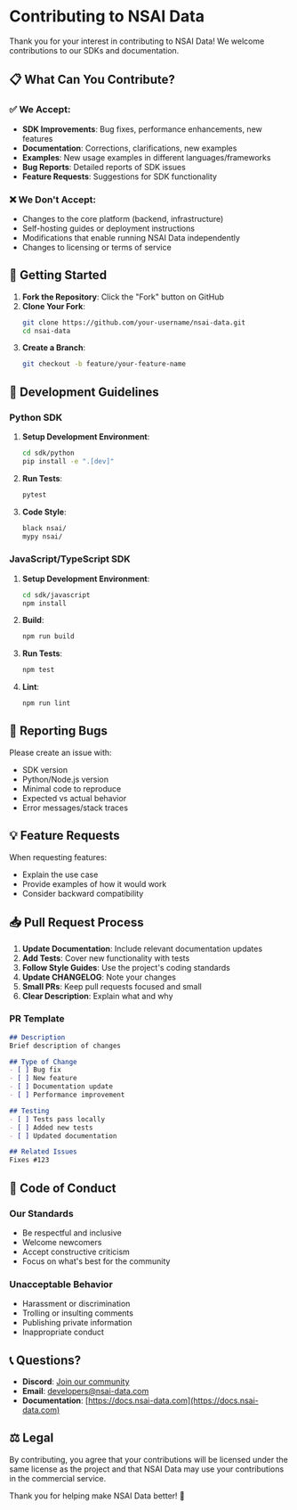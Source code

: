 # Contributing to NSAI Data

Thank you for your interest in contributing to NSAI Data! We welcome contributions to our SDKs and documentation.

## 📋 What Can You Contribute?

### ✅ We Accept:
- **SDK Improvements**: Bug fixes, performance enhancements, new features
- **Documentation**: Corrections, clarifications, new examples
- **Examples**: New usage examples in different languages/frameworks
- **Bug Reports**: Detailed reports of SDK issues
- **Feature Requests**: Suggestions for SDK functionality

### ❌ We Don't Accept:
- Changes to the core platform (backend, infrastructure)
- Self-hosting guides or deployment instructions
- Modifications that enable running NSAI Data independently
- Changes to licensing or terms of service

## 🚀 Getting Started

1. **Fork the Repository**: Click the "Fork" button on GitHub
2. **Clone Your Fork**: 
   ```bash
   git clone https://github.com/your-username/nsai-data.git
   cd nsai-data
   ```
3. **Create a Branch**:
   ```bash
   git checkout -b feature/your-feature-name
   ```

## 📝 Development Guidelines

### Python SDK

1. **Setup Development Environment**:
   ```bash
   cd sdk/python
   pip install -e ".[dev]"
   ```

2. **Run Tests**:
   ```bash
   pytest
   ```

3. **Code Style**:
   ```bash
   black nsai/
   mypy nsai/
   ```

### JavaScript/TypeScript SDK

1. **Setup Development Environment**:
   ```bash
   cd sdk/javascript
   npm install
   ```

2. **Build**:
   ```bash
   npm run build
   ```

3. **Run Tests**:
   ```bash
   npm test
   ```

4. **Lint**:
   ```bash
   npm run lint
   ```

## 🐛 Reporting Bugs

Please create an issue with:
- SDK version
- Python/Node.js version
- Minimal code to reproduce
- Expected vs actual behavior
- Error messages/stack traces

## 💡 Feature Requests

When requesting features:
- Explain the use case
- Provide examples of how it would work
- Consider backward compatibility

## 📥 Pull Request Process

1. **Update Documentation**: Include relevant documentation updates
2. **Add Tests**: Cover new functionality with tests
3. **Follow Style Guides**: Use the project's coding standards
4. **Update CHANGELOG**: Note your changes
5. **Small PRs**: Keep pull requests focused and small
6. **Clear Description**: Explain what and why

### PR Template

```markdown
## Description
Brief description of changes

## Type of Change
- [ ] Bug fix
- [ ] New feature
- [ ] Documentation update
- [ ] Performance improvement

## Testing
- [ ] Tests pass locally
- [ ] Added new tests
- [ ] Updated documentation

## Related Issues
Fixes #123
```

## 📄 Code of Conduct

### Our Standards
- Be respectful and inclusive
- Welcome newcomers
- Accept constructive criticism
- Focus on what's best for the community

### Unacceptable Behavior
- Harassment or discrimination
- Trolling or insulting comments
- Publishing private information
- Inappropriate conduct

## 📞 Questions?

- **Discord**: [Join our community](https://discord.gg/nsai-data)
- **Email**: developers@nsai-data.com
- **Documentation**: [https://docs.nsai-data.com](https://docs.nsai-data.com)

## ⚖️ Legal

By contributing, you agree that your contributions will be licensed under the same license as the project and that NSAI Data may use your contributions in the commercial service.

Thank you for helping make NSAI Data better! 🎉